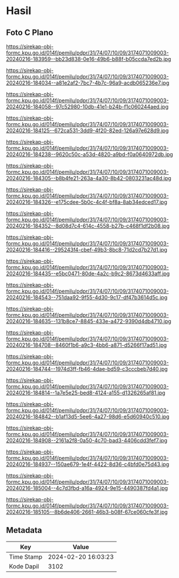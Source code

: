 # Hasil

## Foto C Plano

https://sirekap-obj-formc.kpu.go.id/014f/pemilu/pdpr/31/74/07/10/09/3174071009003-20240216-183959--bb23d838-0e16-49b6-b88f-b05ccda7ed2b.jpg

https://sirekap-obj-formc.kpu.go.id/014f/pemilu/pdpr/31/74/07/10/09/3174071009003-20240216-184034--a81e2af2-7bc7-4b7c-96a9-acdb065236e7.jpg

https://sirekap-obj-formc.kpu.go.id/014f/pemilu/pdpr/31/74/07/10/09/3174071009003-20240216-184058--97c52980-10db-41e1-b24b-f1c060244aed.jpg

https://sirekap-obj-formc.kpu.go.id/014f/pemilu/pdpr/31/74/07/10/09/3174071009003-20240216-184125--672ca531-3dd9-4f20-82ed-126a97e628d9.jpg

https://sirekap-obj-formc.kpu.go.id/014f/pemilu/pdpr/31/74/07/10/09/3174071009003-20240216-184238--9620c50c-a53d-4820-a9bd-f0a0640972db.jpg

https://sirekap-obj-formc.kpu.go.id/014f/pemilu/pdpr/31/74/07/10/09/3174071009003-20240216-184305--b8b4fe21-263a-4a30-8b42-0803231ac48d.jpg

https://sirekap-obj-formc.kpu.go.id/014f/pemilu/pdpr/31/74/07/10/09/3174071009003-20240216-184326--e175cdee-5b0c-4c4f-bf8a-8ab34edced17.jpg

https://sirekap-obj-formc.kpu.go.id/014f/pemilu/pdpr/31/74/07/10/09/3174071009003-20240216-184352--8d08d7c4-614c-4558-b27b-c468f1df2b08.jpg

https://sirekap-obj-formc.kpu.go.id/014f/pemilu/pdpr/31/74/07/10/09/3174071009003-20240216-184416--295243f4-cbef-49b3-8bc8-71d2cd7b27d1.jpg

https://sirekap-obj-formc.kpu.go.id/014f/pemilu/pdpr/31/74/07/10/09/3174071009003-20240216-184435--e5bc0471-80de-4a2c-b9c2-8673d4633aff.jpg

https://sirekap-obj-formc.kpu.go.id/014f/pemilu/pdpr/31/74/07/10/09/3174071009003-20240216-184543--751daa92-9f55-4d30-9c17-df47b3614d5c.jpg

https://sirekap-obj-formc.kpu.go.id/014f/pemilu/pdpr/31/74/07/10/09/3174071009003-20240216-184635--131b8ce7-8845-433e-a472-9390d4db4710.jpg

https://sirekap-obj-formc.kpu.go.id/014f/pemilu/pdpr/31/74/07/10/09/3174071009003-20240216-184708--8460f1b6-a9c3-4bb6-a871-d5266f17ad51.jpg

https://sirekap-obj-formc.kpu.go.id/014f/pemilu/pdpr/31/74/07/10/09/3174071009003-20240216-184744--1974d3ff-fb46-4dae-bd59-c3cccbeb7d40.jpg

https://sirekap-obj-formc.kpu.go.id/014f/pemilu/pdpr/31/74/07/10/09/3174071009003-20240216-184814--1a7e5e25-bed8-4124-a155-d1326265af81.jpg

https://sirekap-obj-formc.kpu.go.id/014f/pemilu/pdpr/31/74/07/10/09/3174071009003-20240216-184842--b1af13d5-5ee6-4a27-98d6-e5d60940c510.jpg

https://sirekap-obj-formc.kpu.go.id/014f/pemilu/pdpr/31/74/07/10/09/3174071009003-20240216-184908--2161a2f8-0a50-4c70-bad3-4406cdd3fef7.jpg

https://sirekap-obj-formc.kpu.go.id/014f/pemilu/pdpr/31/74/07/10/09/3174071009003-20240216-184937--150ae679-1e4f-4422-8d36-c4bfd0e75d43.jpg

https://sirekap-obj-formc.kpu.go.id/014f/pemilu/pdpr/31/74/07/10/09/3174071009003-20240216-185004--4c7d3fbd-a16a-4924-9e15-4490387fd4a1.jpg

https://sirekap-obj-formc.kpu.go.id/014f/pemilu/pdpr/31/74/07/10/09/3174071009003-20240216-185105--8b6de406-2661-46b3-b08f-67ce060cfe3f.jpg


## Metadata

| Key        | Value               |
| ---------- | ------------------- |
| Time Stamp | 2024-02-20 16:03:23 |
| Kode Dapil | 3102                |



